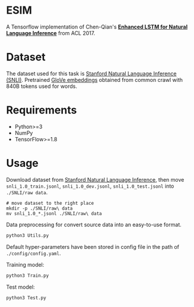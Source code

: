 # ESIM
A Tensorflow implementation of Chen-Qian's **[Enhanced LSTM for Natural Language Inference](https://arxiv.org/pdf/1609.06038v3.pdf)** from ACL 2017.

# Dataset

The dataset used for this task is [Stanford Natural Language Inference (SNLI)](https://nlp.stanford.edu/projects/snli/). Pretrained [GloVe embeddings](https://nlp.stanford.edu/projects/glove/) obtained from common crawl with 840B tokens used for words.

# Requirements

* Python>=3
* NumPy
* TensorFlow>=1.8

# Usage

Download dataset from [Stanford Natural Language Inference](https://nlp.stanford.edu/projects/snli/), then move `snli_1.0_train.jsonl`, `snli_1.0_dev.jsonl`, `snli_1.0_test.jsonl` into `./SNLI/raw data`.

```com
# move dataset to the right place
mkdir -p ./SNLI/raw\ data
mv snli_1.0_*.jsonl ./SNLI/raw\ data
```

Data preprocessing for convert source data into an easy-to-use format.

```python
python3 Utils.py
```

Default hyper-parameters have been stored in config file in the path of `./config/config.yaml`.

Training model:

```python
python3 Train.py
```

Test model:

```python
python3 Test.py
```